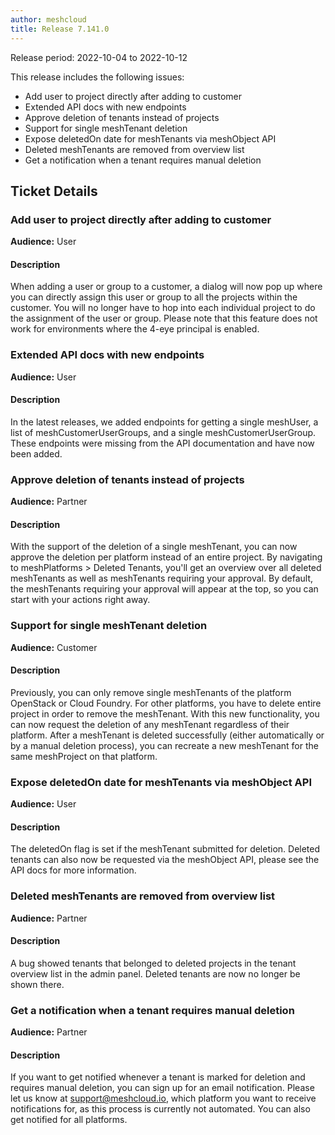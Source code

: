 ```yaml
---
author: meshcloud
title: Release 7.141.0
---
```


Release period: 2022-10-04 to 2022-10-12

This release includes the following issues:
* Add user to project directly after adding to customer
* Extended API docs with new endpoints
* Approve deletion of tenants instead of projects
* Support for single meshTenant deletion
* Expose deletedOn date for meshTenants via meshObject API
* Deleted meshTenants are removed from overview list
* Get a notification when a tenant requires manual deletion
<!--truncate-->

## Ticket Details
### Add user to project directly after adding to customer
**Audience:** User


#### Description
When adding a user or group to a customer, a dialog will now pop up where you can directly assign this
user or group to all the projects within the customer. You will no longer have to hop into each
individual project to do the assignment of the user or group. Please note that this feature
does not work for environments where the 4-eye principal is enabled.

### Extended API docs with new endpoints
**Audience:** User


#### Description
In the latest releases, we added endpoints for getting a single meshUser, a list of meshCustomerUserGroups, and 
a single meshCustomerUserGroup.
These endpoints were missing from the API documentation and have now been added.

### Approve deletion of tenants instead of projects
**Audience:** Partner


#### Description
With the support of the deletion of a single meshTenant, you can now approve the deletion per platform instead of an entire project. By navigating to meshPlatforms > Deleted Tenants,
you'll get an overview over all deleted meshTenants as well as meshTenants requiring your approval. By default, the meshTenants requiring your approval will appear at the top, so you can start with your actions right away.

### Support for single meshTenant deletion
**Audience:** Customer


#### Description
Previously, you can only remove single meshTenants of the platform OpenStack or Cloud Foundry. For other platforms,
you have to delete entire project in order to remove the meshTenant.
With this new functionality, you can now request the deletion of any meshTenant regardless of their platform.
After a meshTenant is deleted successfully (either automatically or by a manual deletion process), you can recreate a new meshTenant for the 
same meshProject on that platform.

### Expose deletedOn date for meshTenants via meshObject API
**Audience:** User


#### Description
The deletedOn flag is set if the meshTenant submitted for deletion. Deleted tenants
can also now be requested via the meshObject API, please see the API docs for more
information.

### Deleted meshTenants are removed from overview list
**Audience:** Partner


#### Description
A bug showed tenants that belonged to deleted projects in the tenant overview list in the
admin panel. Deleted tenants are now no longer be shown there.

### Get a notification when a tenant requires manual deletion
**Audience:** Partner


#### Description
If you want to get notified whenever a tenant is marked for deletion and requires manual deletion, 
you can sign up for an email notification. Please let us know at support@meshcloud.io, which platform 
you want to receive notifications for, as this process is currently not automated. 
You can also get notified for all platforms.

